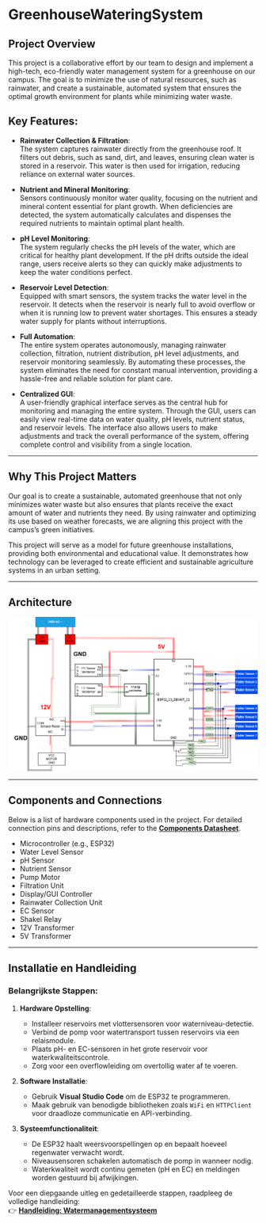 # GreenhouseWateringSystem

## Project Overview  
This project is a collaborative effort by our team to design and implement a high-tech, eco-friendly water management system for a greenhouse on our campus. The goal is to minimize the use of natural resources, such as rainwater, and create a sustainable, automated system that ensures the optimal growth environment for plants while minimizing water waste.

## Key Features:  
* **Rainwater Collection & Filtration**:  
  The system captures rainwater directly from the greenhouse roof. It filters out debris, such as sand, dirt, and leaves, ensuring clean water is stored in a reservoir. This water is then used for irrigation, reducing reliance on external water sources.

* **Nutrient and Mineral Monitoring**:  
  Sensors continuously monitor water quality, focusing on the nutrient and mineral content essential for plant growth. When deficiencies are detected, the system automatically calculates and dispenses the required nutrients to maintain optimal plant health.

* **pH Level Monitoring**:  
  The system regularly checks the pH levels of the water, which are critical for healthy plant development. If the pH drifts outside the ideal range, users receive alerts so they can quickly make adjustments to keep the water conditions perfect.

* **Reservoir Level Detection**:  
  Equipped with smart sensors, the system tracks the water level in the reservoir. It detects when the reservoir is nearly full to avoid overflow or when it is running low to prevent water shortages. This ensures a steady water supply for plants without interruptions.

* **Full Automation**:  
  The entire system operates autonomously, managing rainwater collection, filtration, nutrient distribution, pH level adjustments, and reservoir monitoring seamlessly. By automating these processes, the system eliminates the need for constant manual intervention, providing a hassle-free and reliable solution for plant care.

* **Centralized GUI**:  
  A user-friendly graphical interface serves as the central hub for monitoring and managing the entire system. Through the GUI, users can easily view real-time data on water quality, pH levels, nutrient status, and reservoir levels. The interface also allows users to make adjustments and track the overall performance of the system, offering complete control and visibility from a single location.

---

## Why This Project Matters  
Our goal is to create a sustainable, automated greenhouse that not only minimizes water waste but also ensures that plants receive the exact amount of water and nutrients they need. By using rainwater and optimizing its use based on weather forecasts, we are aligning this project with the campus’s green initiatives.

This project will serve as a model for future greenhouse installations, providing both environmental and educational value. It demonstrates how technology can be leveraged to create efficient and sustainable agriculture systems in an urban setting.

---

## Architecture  
<img src="Images/Architectuur.png" alt="System Architecture Diagram">

---

## Components and Connections  

Below is a list of hardware components used in the project. For detailed connection pins and descriptions, refer to the [**Components Datasheet**](./Datasheets\DATA_README.md).

- Microcontroller (e.g., ESP32)  
- Water Level Sensor  
- pH Sensor  
- Nutrient Sensor  
- Pump Motor  
- Filtration Unit  
- Display/GUI Controller  
- Rainwater Collection Unit  
- EC Sensor  
- Shakel Relay  
- 12V Transformer 
- 5V Transformer 


---

## Installatie en Handleiding  

### Belangrijkste Stappen:
1. **Hardware Opstelling**:  
   - Installeer reservoirs met vlottersensoren voor waterniveau-detectie.  
   - Verbind de pomp voor watertransport tussen reservoirs via een relaismodule.  
   - Plaats pH- en EC-sensoren in het grote reservoir voor waterkwaliteitscontrole.  
   - Zorg voor een overflowleiding om overtollig water af te voeren.  

2. **Software Installatie**:  
   - Gebruik **Visual Studio Code** om de ESP32 te programmeren.  
   - Maak gebruik van benodigde bibliotheken zoals `WiFi` en `HTTPClient` voor draadloze communicatie en API-verbinding.  

3. **Systeemfunctionaliteit**:  
   - De ESP32 haalt weersvoorspellingen op en bepaalt hoeveel regenwater verwacht wordt.  
   - Niveausensoren schakelen automatisch de pomp in wanneer nodig.  
   - Waterkwaliteit wordt continu gemeten (pH en EC) en meldingen worden gestuurd bij afwijkingen.  

Voor een diepgaande uitleg en gedetailleerde stappen, raadpleeg de volledige handleiding:  
👉 [**Handleiding: Watermanagementsysteem**](./Handleiding\Handleiding.md)  
